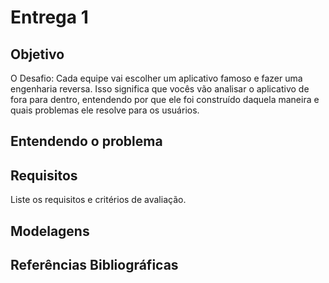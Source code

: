 # Entrega 1

## Objetivo
O Desafio:
Cada equipe vai escolher um aplicativo famoso e fazer uma engenharia reversa. Isso significa que vocês vão analisar o aplicativo de fora para dentro, entendendo por que ele foi construído daquela maneira e quais problemas ele resolve para os usuários.

## Entendendo o problema

## Requisitos
Liste os requisitos e critérios de avaliação.

## Modelagens

## Referências Bibliográficas